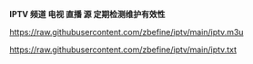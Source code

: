  **IPTV 频道 电视 直播 源 定期检测维护有效性** 

https://raw.githubusercontent.com/zbefine/iptv/main/iptv.m3u

https://raw.githubusercontent.com/zbefine/iptv/main/iptv.txt
